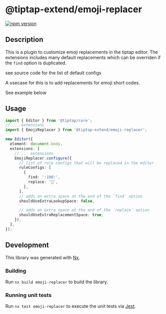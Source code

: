 # @tiptap-extend/emoji-replacer

[![npm version](https://badge.fury.io/js/@tiptap-extend%2Femoji-replacer.svg)](https://badge.fury.io/js/@tiptap-extend%2Femoji-replacer)

## Description

This is a plugin to customize emoji replacements in the tiptap editor.
The extensions includes many default replacements which can be overriden if the `find`
option is duplicated.

see source code for the list of default configs

A usecase for this is to add replacements for emoji short codes.

See example below

## Usage

```ts
import { Editor } from '@tiptap/core';
// ... extensions
import { EmojiReplacer } from '@tiptap-extend/emoji-replacer';

new Editor({
  element: document.body,
  extensions: [
    // ... extensions
    EmojiReplacer.configure({
      // list of rule configs that will be replaced in the editor
      ruleConfigs: [
        {
          find: ':100:',
          replace: '💯',
        },
      ],
      // adds an extra space at the end of the `find` option
      shouldUseExtraLookupSpace: false,

      // adds an extra space at the end of the `replace` option
      shouldUseExtraReplacementSpace: true,
    }),
  ],
});
```

## Development

This library was generated with [Nx](https://nx.dev).

### Building

Run `nx build emoji-replacer` to build the library.

### Running unit tests

Run `nx test emoji-replacer` to execute the unit tests via [Jest](https://jestjs.io).
